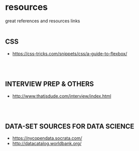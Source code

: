 # resources
great references and resources links
<br/>
<br/>

## CSS
* https://css-tricks.com/snippets/css/a-guide-to-flexbox/
<br/>
<br/>

## INTERVIEW PREP & OTHERS
* http://www.thatjsdude.com/interview/index.html
<br/>
<br/>

## DATA-SET SOURCES FOR DATA SCIENCE
* https://nycopendata.socrata.com/
* http://datacatalog.worldbank.org/
